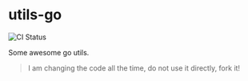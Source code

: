 # utils-go

![CI Status](https://github.com/Akagi201/utils-go/actions/workflows/golangci-lint.yml/badge.svg?branch=master)

Some awesome go utils.

  > I am changing the code all the time, do not use it directly, fork it!
